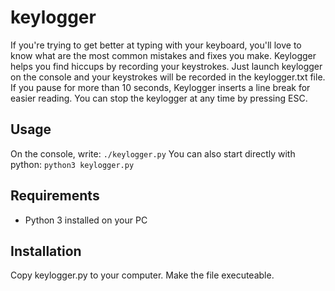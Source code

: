 # keylogger

If you're trying to get better at typing with your keyboard, you'll love to know what are the most common mistakes and fixes you make. Keylogger helps you find hiccups by recording your keystrokes. Just launch keylogger on the console and your keystrokes will be recorded in the keylogger.txt file.
If you pause for more than 10 seconds, Keylogger inserts a line break for easier reading. You can stop the keylogger at any time by pressing ESC.


## Usage
On the console, write: `./keylogger.py`
You can also start directly with python: `python3 keylogger.py`

## Requirements
- Python 3 installed on your PC


## Installation
Copy keylogger.py to your computer. Make the file executeable.
